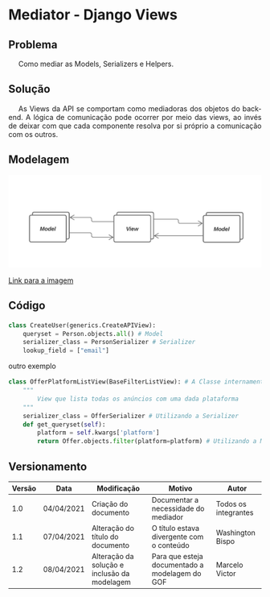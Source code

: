 # Mediator - Django Views

## Problema

<p style="text-indent: 20px; text-align: justify">
Como mediar as Models, Serializers e Helpers.
</p>

## Solução

<p style="text-indent: 20px; text-align: justify">
As Views da API se comportam como mediadoras dos objetos do back-end. A lógica de comunicação pode ocorrer por meio das views, ao invés de deixar com que cada componente resolva por si próprio a comunicação com os outros.
</p>

## Modelagem

![Modelagem Mediator](../../../../../assets/gofs/modelos/mediator.png)

<a href="https://drive.google.com/file/d/1kcHc7-MB508hzRIlk8A-enkpcbqBO21l/view?usp=sharing" target="_blank" rel="noopener noreferrer">Link para a imagem</a>

## Código

```python
class CreateUser(generics.CreateAPIView):
    queryset = Person.objects.all() # Model
    serializer_class = PersonSerializer # Serializer
    lookup_field = ["email"]
```

outro exemplo

```python
class OfferPlatformListView(BaseFilterListView): # A Classe internament faz a mediação dos objetos que ela utiliza
    """
        View que lista todas os anúncios com uma dada plataforma
    """
    serializer_class = OfferSerializer # Utilizando a Serializer
    def get_queryset(self):
        platform = self.kwargs['platform']
        return Offer.objects.filter(platform=platform) # Utilizando a Model
```

## Versionamento

| Versão | Data       | Modificação                                  | Motivo                                         | Autor                |
| ------ | ---------- | -------------------------------------------- | ---------------------------------------------- | -------------------- |
| 1.0    | 04/04/2021 | Criação do documento                         | Documentar a necessidade do mediador           | Todos os integrantes |
| 1.1    | 07/04/2021 | Alteração do título do documento             | O título estava divergente com o conteúdo      | Washington Bispo     |
| 1.2    | 08/04/2021 | Alteração da solução e inclusão da modelagem | Para que esteja documentado a modelagem do GOF | Marcelo Victor       |
